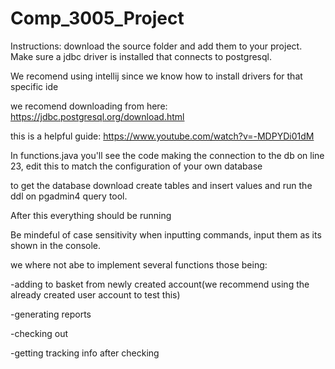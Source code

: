 # Comp_3005_Project

Instructions: download the source folder and add them to your project. Make sure a jdbc driver is installed that connects to postgresql. 

We recomend using intellij since we know how to install drivers for that specific ide

we recomend downloading from here: https://jdbc.postgresql.org/download.html

this is a helpful guide: https://www.youtube.com/watch?v=-MDPYDi01dM


In functions.java you'll see the code making the connection to the db on line 23, edit this to match the configuration of your own database

to get the database download create tables and insert values and run the ddl on pgadmin4 query tool. 

After this everything should be running

Be mindeful of case sensitivity when inputting commands, input them as its shown in the console.

we where not abe to implement several functions those being:

-adding to basket from newly created account(we recommend using the already created user account to test this)

-generating reports

-checking out

-getting tracking info after checking 
